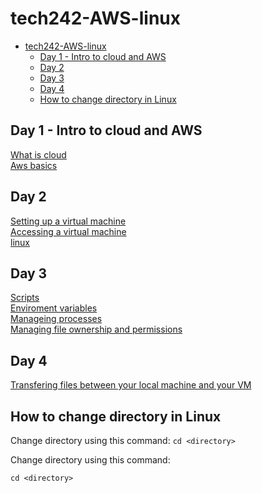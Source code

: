 # tech242-AWS-linux

- [tech242-AWS-linux](#tech242-aws-linux)
  - [Day 1 - Intro to cloud and AWS](#day-1---intro-to-cloud-and-aws)
  - [Day 2](#day-2)
  - [Day 3](#day-3)
  - [Day 4](#day-4)
  - [How to change directory in Linux](#how-to-change-directory-in-linux)


## Day 1 - Intro to cloud and AWS
[What is cloud](day1/what-is-cloud/README.md)<br>
[Aws basics](day1/aws-basics/README.md)

## Day 2
[Setting up a virtual machine](day2/setting-up-a-vm/README.md)<br>
[Accessing a virtual machine](day2/accessing-a-vm/README.md)<br>
[linux](day2/linux/README.md)

## Day 3
[Scripts](day3/scripts/README.md)<br>
[Enviroment variables](day3/enviroment-variables/README.md)<br>
[Manageing processes](day3/managing-processes/README.md)<br>
[Managing file ownership and permissions](day3/managing-file-ownership-and-permissions/README.md)

## Day 4
[Transfering files between your local machine and your VM](day4/transfering-files-between-local-machine-and-vm/README.md)

## How to change directory in Linux

Change directory using this command: `cd <directory>`

Change directory using this command: 
```
cd <directory>
```